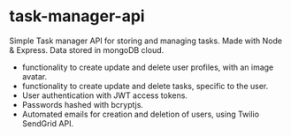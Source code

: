 # task-manager-api
Simple Task manager API for storing and managing tasks. Made with Node & Express. Data stored in mongoDB cloud.

- functionality to create update and delete user profiles, with an image avatar.
- functionality to create update and delete tasks, specific to the user.
- User authentication with JWT access tokens.
- Passwords hashed with bcryptjs.
- Automated emails for creation and deletion of users, using Twilio SendGrid API.
